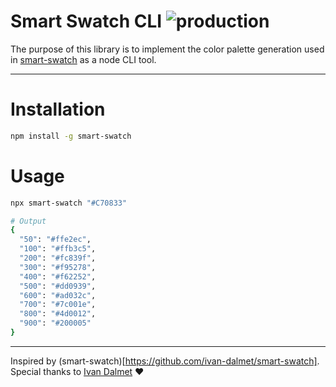 # Smart Swatch CLI ![production](https://github.com/chrisodicho/smart-swatch/actions/workflows/prod.workflow.yml/badge.svg)

The purpose of this library is to implement the color palette generation used in [smart-swatch](https://smart-swatch.netlify.app/) as a node CLI tool.

---

# Installation

```bash
npm install -g smart-swatch
```

# Usage

```bash
npx smart-swatch "#C70833"

# Output
{
  "50": "#ffe2ec",
  "100": "#ffb3c5",
  "200": "#fc839f",
  "300": "#f95278",
  "400": "#f62252",
  "500": "#dd0939",
  "600": "#ad032c",
  "700": "#7c001e",
  "800": "#4d0012",
  "900": "#200005"
}
```

---

Inspired by (smart-swatch)[https://github.com/ivan-dalmet/smart-swatch]. Special thanks to [Ivan Dalmet](https://ivan.dalmet.fr/) ❤️
